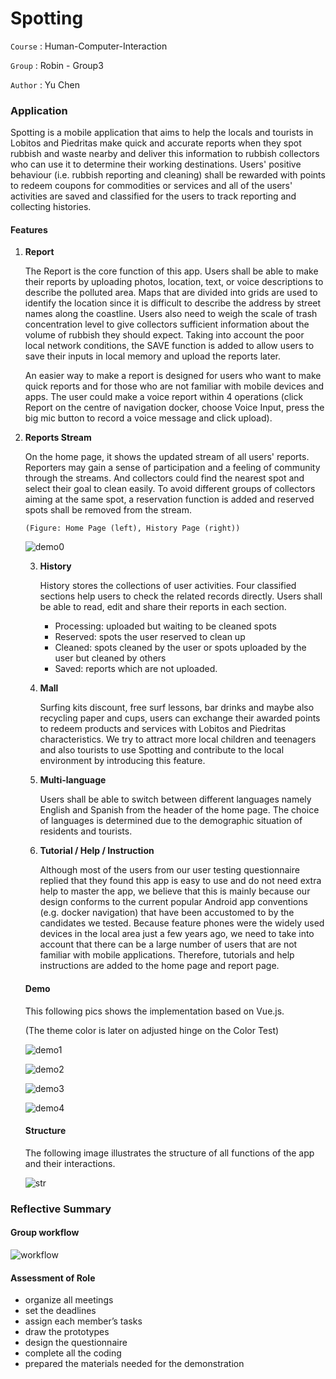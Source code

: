 # Spotting

`Course` : Human-Computer-Interaction

`Group` : Robin - Group3

`Author` : Yu Chen



### Application

Spotting is a mobile application that aims to help the locals and tourists in Lobitos and Piedritas make quick and accurate reports when they spot rubbish and waste nearby and deliver this information to rubbish collectors who can use it to determine their working destinations. Users' positive behaviour (i.e. rubbish reporting and cleaning) shall be rewarded with points to redeem coupons for commodities or services and all of the users' activities are saved and classified for the users to track reporting and collecting histories.



#### Features

1. **Report**

   The Report is the core function of this app. Users shall be able to make their reports by uploading photos, location, text, or voice descriptions to describe the polluted area. Maps that are divided into grids are used to identify the location since it is difficult to describe the address by street names along the coastline. Users also need to weigh the scale of trash concentration level to give collectors sufficient information about the volume of rubbish they should expect. Taking into account the poor local network conditions, the SAVE function is added to allow users to save their inputs in local memory and upload the reports later.

   An easier way to make a report is designed for users who want to make quick reports and for those who are not familiar with mobile devices and apps. The user could make a voice report within 4 operations (click Report on the centre of navigation docker, choose Voice Input, press the big mic button to record a voice message and click upload).

2. **Reports Stream**

   On the home page, it shows the updated stream of all users' reports. Reporters may gain a sense of participation and a feeling of community through the streams. And collectors could find the nearest spot and select their goal to clean easily. To avoid different groups of collectors aiming at the same spot, a reservation function is added and reserved spots shall be removed from the stream.

   `(Figure: Home Page (left), History Page (right))`

   ![demo0](https://github.com/Yunabell-VU/Spotting-Vue-Project/blob/main/demo/main_history.png)

   3. **History**

      History stores the collections of user activities. Four classified sections help users to check the related records directly. Users shall be able to read, edit and share their reports in each section. 

      - Processing: uploaded but waiting to be cleaned spots 
      - Reserved: spots the user reserved to clean up 
      - Cleaned: spots cleaned by the user or spots uploaded by the user but cleaned by others 
      - Saved: reports which are not uploaded.

   4. **Mall**

      Surfing kits discount, free surf lessons, bar drinks and maybe also recycling paper and cups, users can exchange their awarded points to redeem products and services with Lobitos and Piedritas characteristics. We try to attract more local children and teenagers and also tourists to use Spotting and contribute to the local environment by introducing this feature.

   5. **Multi-language**

      Users shall be able to switch between different languages namely English and Spanish from the header of the home page. The choice of languages is determined due to the demographic situation of residents and tourists.

   6. **Tutorial / Help / Instruction**

      Although most of the users from our user testing questionnaire replied that they found this app is easy to use and do not need extra help to master the app, we believe that this is mainly because our design conforms to the current popular Android app conventions (e.g. docker navigation) that have been accustomed to by the candidates we tested. Because feature phones were the widely used devices in the local area just a few years ago, we need to take into account that there can be a large number of users that are not familiar with mobile applications. Therefore, tutorials and help instructions are added to the home page and report page.

   

   #### Demo

   This following pics shows the implementation based on Vue.js.

   (The theme color is later on adjusted hinge on the Color Test)

   ![demo1](https://github.com/Yunabell-VU/Spotting-Vue-Project/blob/main/demo/demo1.png)

   

   ![demo2](https://github.com/Yunabell-VU/Spotting-Vue-Project/blob/main/demo/demo2.png)

   

   ![demo3](https://github.com/Yunabell-VU/Spotting-Vue-Project/blob/main/demo/demo3.png)

   

   ![demo4](https://github.com/Yunabell-VU/Spotting-Vue-Project/blob/main/demo/demo4.png)

   #### Structure

   The following image illustrates the structure of all functions of the app and their interactions.

   ![str](https://github.com/Yunabell-VU/Spotting-Vue-Project/blob/main/demo/structure.png)

   

### Reflective Summary

#### Group workflow

![workflow](https://github.com/Yunabell-VU/Spotting-Vue-Project/blob/main/demo/workflow.png)

#### Assessment of Role

- organize all meetings 
-  set the deadlines 
-  assign each member’s tasks 
-  draw the prototypes 
-  design the questionnaire 
-  complete all the coding
-  prepared the materials needed for the demonstration




